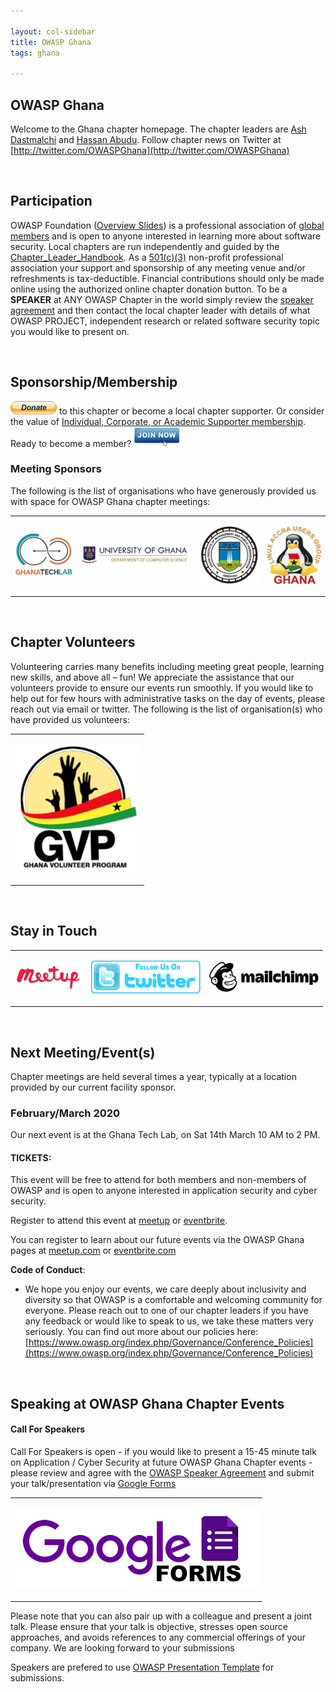 ```yaml
---

layout: col-sidebar
title: OWASP Ghana
tags: ghana

---
```


## OWASP Ghana

Welcome to the Ghana chapter homepage. The chapter leaders are <a href="mailto://ash.dastmalchi@owasp.org">Ash Dastmalchi</a> and <a href="mailto://hassan.abudu@owasp.org">Hassan Abudu</a>. Follow chapter news on Twitter at [http://twitter.com/OWASPGhana](http://twitter.com/OWASPGhana)

<br/>

## Participation

OWASP Foundation ([Overview
Slides](https://docs.google.com/a/owasp.org/presentation/d/10wi1EWFCPZwCpkB6qZaBNN8mR2XfQs8sLxcj9SCsP6c/edit?usp=sharing))
is a professional association of [ global
members](https://www.owasp.org/index.php/Membership) and is open to anyone interested in
learning more about software security. Local chapters are run
independently and guided by the
[Chapter\_Leader\_Handbook](https://www.owasp.org/index.php/Chapter_Leader_Handbook). As a [
501(c)(3)](https://www.owasp.org/index.php/About_OWASP) non-profit professional association
your support and sponsorship of any meeting venue and/or refreshments is
tax-deductible. Financial contributions should only be made online using
the authorized online chapter donation button. To be a <b>SPEAKER</b> at
ANY OWASP Chapter in the world simply review the [ speaker
agreement](https://www.owasp.org/index.php/Speaker_Agreement) and then contact the local
chapter leader with details of what OWASP PROJECT, independent research
or related software security topic you would like to present on.

<br/>

## Sponsorship/Membership

<a href="https://www.owasp.org/index.php/Local_Chapter_Supporter" target="_blank"><img src="assets/images/Btn_donate_SM.gif" alt=""/></a> to this
chapter or become a local chapter supporter. Or consider the value of [
Individual, Corporate, or Academic Supporter
membership](https://www.owasp.org/index.php/Membership). Ready to become a member?
<a href="https://www.owasp.org/index.php/Membership" target="_blank"><img src="assets/images/75px-Join_Now_BlueIcon.jpeg" alt=""/></a>

### Meeting Sponsors

The following is the list of organisations who have generously provided
us with space for OWASP Ghana chapter meetings:  

<table cellpadding="10" cellspacing="0" border="0">

<tr>

<td>

<a href="http://ghanatechlab.com/" target="_blank"><img src="assets/images/Ghana_Tech_Labs.jpg" alt="Ghana Tech Lab"/></a>

</td>

<td>

<a href="https://www.ug.edu.gh/cs/" target="_blank"><img src="assets/images/University_of_Ghana.png" alt="University_of_Ghana.png"/></a>

</td>

<td>

<a href="http://nweb.gimpa.edu.gh/schools/school-of-technology/" target="_blank"><img src="assets/images/GIMPA_logo.jpg" alt=""/></a>

</td>

<td>

<a href="https://linuxaccra.org/" target="_blank"><img src="assets/images/LAUG_logo.jpg" alt=""/></a>

</td>

</tr>

</table>


<br/>

## Chapter Volunteers

Volunteering carries many benefits including meeting great people,
learning new skills, and above all – fun\! We appreciate the assistance
that our volunteers provide to ensure our events run smoothly. If you
would like to help out for few hours with administrative tasks on the
day of events, please reach out via email or twitter. The following is
the list of organisation(s) who have provided us volunteers:

<center>
<table cellpadding="10" cellspacing="0" border="0">

<tr>

<td>

<a href="http://volunteeringh.org/" target="_blank"><img src="assets/images/Ghana_Volunteer_Program.png" alt=""/></a>

</td>

</tr>

</table>
</center>

<br/>

## Stay in Touch

<center>
<table cellpadding="10" cellspacing="0" border="0">

<tr>

<td>

<a href="https://www.meetup.com/OWASP-Ghana-Chapter/" target="_blank"><img src="assets/images/Meetup-button.png" alt=""/></a>

</td>
<td>

<a href="https://twitter.com/OWASPGhana" target="_blank"><img src="assets/images/175px-Follow-us-on-twitter.png" alt=""/></a>

</td>
<td>

<a href="http://eepurl.com/dDZKDf" target="_blank"><img src="assets/images/175px-Mailchimp_Logo-Horizontal_Black.png" alt=""/></a>

</td>

</tr>

</table>
</center>

<br/>

## Next Meeting/Event(s)

Chapter meetings are held several times a year, typically at a location
provided by our current facility sponsor.

### February/March 2020

Our next event is at the Ghana Tech Lab, on Sat 14th March 10 AM to 2 PM.

#### TICKETS:

This event will be free to attend for both members and non-members of
OWASP and is open to anyone interested in application security and cyber
security.

Register to attend this event at [meetup](https://www.meetup.com/OWASP-Ghana-Chapter/events/268617625/?_xtd=gatlbWFpbF9jbGlja9oAJDljYTdhOGVhLTViNDItNGZjYi1iZTlkLWZkNjA1MGYyMThkYg) or [eventbrite](https://www.eventbrite.com/e/applicationsoftware-security-march-meet-up-by-owasp-ghana-tickets-94063308889?aff=ebdssbdestsearch). 

You can register to learn about our future events via the OWASP Ghana pages at
[meetup.com](https://www.meetup.com/OWASP-Ghana-Chapter/) or
[eventbrite.com](https://www.eventbrite.com/e/applicationsoftware-security-september-meetup-by-owasp-ghana-tickets-70303689227)

**Code of Conduct**:

  -   
    We hope you enjoy our events, we care deeply about inclusivity and
    diversity so that OWASP is a comfortable and welcoming community for
    everyone. Please reach out to one of our chapter leaders if you have
    any feedback or would like to speak to us, we take these matters
    very seriously. You can find out more about our policies here:
    [https://www.owasp.org/index.php/Governance/Conference_Policies](https://www.owasp.org/index.php/Governance/Conference_Policies)

<br/>

## Speaking at OWASP Ghana Chapter Events

#### Call For Speakers

Call For Speakers is open - if you would like to present a 15-45 minute
talk on Application / Cyber Security at future OWASP Ghana Chapter
events - please review and agree with the [ OWASP Speaker
Agreement](https://www.owasp.org/index.php/Speaker_Agreement) and submit your
talk/presentation via [Google
Forms](https://docs.google.com/forms/d/e/1FAIpQLSep6HqWEJoN4l_vbytrAEChBGOyge-A61nd_0JvGsl6r5HpZA/viewform)


<center>
<table cellpadding="10" cellspacing="0" border="0">

<tr>

<td>

<a href="https://docs.google.com/forms/d/e/1FAIpQLSep6HqWEJoN4l_vbytrAEChBGOyge-A61nd_0JvGsl6r5HpZA/viewform" target="_blank"><img src="assets/images/Google_Forms.png" alt=""/></a>

</td>

</tr>

</table>
</center>

Please note that you can also pair up with a colleague and present a
joint talk. Please ensure that your talk is objective, stresses open
source approaches, and avoids references to any commercial offerings of
your company. We are looking forward to your submissions

Speakers are prefered to use [OWASP Presentation
Template](https://www.owasp.org/index.php/Category:OWASP_Presentations)
for submissions.
